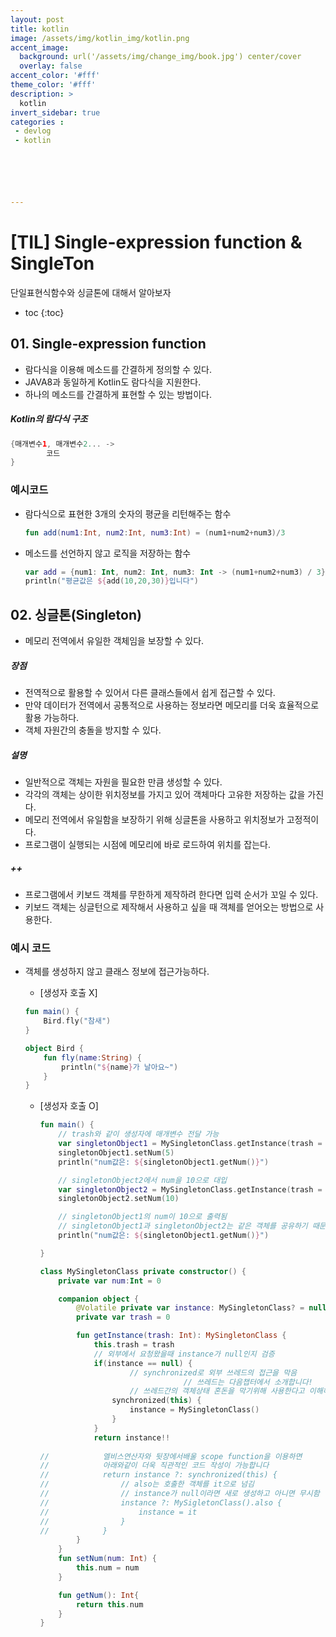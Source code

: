```yaml
---
layout: post
title: kotlin
image: /assets/img/kotlin_img/kotlin.png
accent_image: 
  background: url('/assets/img/change_img/book.jpg') center/cover
  overlay: false
accent_color: '#fff'
theme_color: '#fff'
description: >
  kotlin
invert_sidebar: true
categories :
 - devlog	
 - kotlin






---
```


# [TIL] Single-expression function & SingleTon

단일표현식함수와 싱글톤에 대해서 알아보자

* toc
{:toc}




## 01. Single-expression function

- 람다식을 이용해 메소드를 간결하게 정의할 수 있다.
- JAVA8과 동일하게 Kotlin도 람다식을 지원한다.
- 하나의 메소드를 간결하게 표현할 수 있는 방법이다.

##### Kotlin의 람다식 구조

```kotlin
{매개변수1, 매개변수2... -> 
		코드
}
```

### 예시코드

- 람다식으로 표현한 3개의 숫자의 평균을 리턴해주는 함수

  ```kotlin
  fun add(num1:Int, num2:Int, num3:Int) = (num1+num2+num3)/3
  ```

- 메소드를 선언하지 않고 로직을 저장하는 함수

  ```kotlin
  var add = {num1: Int, num2: Int, num3: Int -> (num1+num2+num3) / 3}
  println("평균값은 ${add(10,20,30)}입니다")
  ```



## 02. 싱글톤(Singleton)

- 메모리 전역에서 유일한 객체임을 보장할 수 있다.

##### 장점

- 전역적으로 활용할 수 있어서 다른 클래스들에서 쉽게 접근할 수 있다.
- 만약 데이터가 전역에서 공통적으로 사용하는 정보라면 메모리를 더욱 효율적으로 활용 가능하다.
- 객체 자원간의 충돌을 방지할 수 있다.

##### 설명

- 일반적으로 객체는 자원을 필요한 만큼 생성할 수 있다.
- 각각의 객체는 상이한 위치정보를 가지고 있어 객체마다 고유한 저장하는 값을 가진다.
- 메모리 전역에서 유일함을 보장하기 위해 싱글톤을 사용하고 위치정보가 고정적이다.
- 프로그램이 실행되는 시점에 메모리에 바로 로드하여 위치를 잡는다.

##### ++

- 프로그램에서 키보드 객체를 무한하게 제작하려 한다면 입력 순서가 꼬일 수 있다.
- 키보드 객체는 싱글턴으로 제작해서 사용하고 싶을 때 객체를 얻어오는 방법으로 사용한다.

### 예시 코드

- 객체를 생성하지 않고 클래스 정보에 접근가능하다.

  -  [생성자 호출 X]

    ```kotlin
    fun main() {
        Bird.fly("참새")
    }
    
    object Bird {
        fun fly(name:String) {
            println("${name}가 날아요~")
        }
    }
    ```

  - [생성자 호출 O]

    ```kotlin
    fun main() {
        // trash와 같이 생성자에 매개변수 전달 가능
        var singletonObject1 = MySingletonClass.getInstance(trash = 1)
        singletonObject1.setNum(5)
        println("num값은: ${singletonObject1.getNum()}")
    
        // singletonObject2에서 num을 10으로 대입
        var singletonObject2 = MySingletonClass.getInstance(trash = 1)
        singletonObject2.setNum(10)
    
        // singletonObject1의 num이 10으로 출력됨
        // singletonObject1과 singletonObject2는 같은 객체를 공유하기 때문
        println("num값은: ${singletonObject1.getNum()}")
    
    }
    
    class MySingletonClass private constructor() {
        private var num:Int = 0
    
        companion object {
            @Volatile private var instance: MySingletonClass? = null
            private var trash = 0
    
            fun getInstance(trash: Int): MySingletonClass {
                this.trash = trash
                // 외부에서 요청왔을때 instance가 null인지 검증
                if(instance == null) {
    		            // synchronized로 외부 쓰레드의 접근을 막음
    								// 쓰레드는 다음챕터에서 소개합니다!
    		            // 쓰레드간의 객체상태 혼돈을 막기위해 사용한다고 이해해주세요
                    synchronized(this) {
                        instance = MySingletonClass()
                    }
                }
                return instance!!
                
    //            엘비스연산자와 뒷장에서배울 scope function을 이용하면
    //            아래와같이 더욱 직관적인 코드 작성이 가능합니다
    //            return instance ?: synchronized(this) {
    //                // also는 호출한 객체를 it으로 넘김
    //                // instance가 null이라면 새로 생성하고 아니면 무시함
    //                instance ?: MySigletonClass().also {
    //                    instance = it
    //                }
    //            }
            }
        }
        fun setNum(num: Int) {
            this.num = num
        }
    
        fun getNum(): Int{
            return this.num
        }
    }
    ```

    
